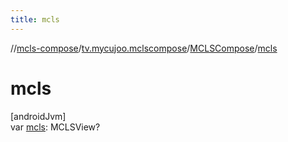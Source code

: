 ```yaml
---
title: mcls
---
```

//[mcls-compose](../../../index.html)/[tv.mycujoo.mclscompose](../index.html)/[MCLSCompose](index.html)/[mcls](mcls.html)



# mcls



[androidJvm]\
var [mcls](mcls.html): MCLSView?




